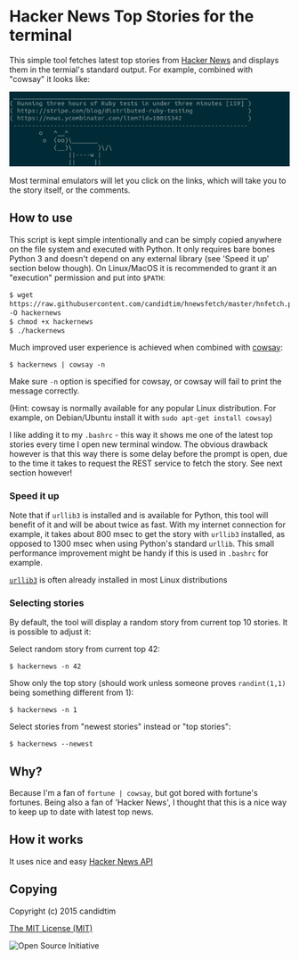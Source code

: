 # Hacker News Top Stories for the terminal

This simple tool fetches latest top stories from [Hacker News](https://news.ycombinator.com/) and displays them in
the termial's standard output. For example, combined with "cowsay" it looks like:

![hnfetch](https://raw.githubusercontent.com/candidtim/hnewsfetch/gh-pages/img/hnfetch.png)

Most terminal emulators will let you click on the links, which will take you to the story itself, or the comments.


## How to use

This script is kept simple intentionally and can be simply copied anywhere on the file system and executed with Python.
It only requires bare bones Python 3 and doesn't depend on any external library (see 'Speed it up' section below though).
On Linux/MacOS it is recommended to grant it an "execution" permission and put into `$PATH`:

    $ wget https://raw.githubusercontent.com/candidtim/hnewsfetch/master/hnfetch.py -O hackernews
    $ chmod +x hackernews
    $ ./hackernews

Much improved user experience is achieved when combined with [cowsay](https://en.wikipedia.org/wiki/Cowsay):

    $ hackernews | cowsay -n

Make sure `-n` option is specified for cowsay, or cowsay will fail to print the message correctly.

(Hint: cowsay is normally available for any popular Linux distribution. For example, on Debian/Ubuntu install it with
`sudo apt-get install cowsay`)

I like adding it to my `.bashrc` - this way it shows me one of the latest top stories every time I open new terminal
window. The obvious drawback however is that this way there is some delay before the prompt is open, due to the time it
takes to request the REST service to fetch the story. See next section however!


### Speed it up

Note that if `urllib3` is installed and is available for Python, this tool will benefit of it and will be about twice
as fast. With my internet connection for example, it takes about 800 msec to get the story with `urllib3` installed,
as opposed to 1300 msec when using Python's standard `urllib`. This small performance improvement might be handy if
this is used in `.bashrc` for example.

[`urllib3`](https://github.com/shazow/urllib3) is often already installed in most Linux distributions


### Selecting stories

By default, the tool will display a random story from current top 10 stories. It is possible to adjust it:

Select random story from current top 42:

    $ hackernews -n 42

Show only the top story (should work unless someone proves `randint(1,1)` being something different from 1):

    $ hackernews -n 1

Select stories from "newest stories" instead or "top stories":

    $ hackernews --newest


## Why?

Because I'm a fan of `fortune | cowsay`, but got bored with fortune's fortunes. Being also a fan of 'Hacker News', I
thought that this is a nice way to keep up to date with latest top news.


## How it works

It uses nice and easy [Hacker News API](https://github.com/HackerNews/API)


## Copying

Copyright (c) 2015 candidtim

[The MIT License (MIT)](http://opensource.org/licenses/MIT)

![Open Source Initiative](http://opensource.org/files/osi_logo_100X133_90ppi_0.png)
